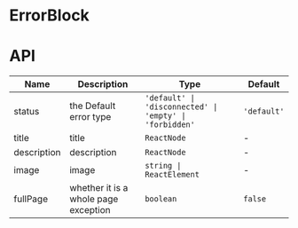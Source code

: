 # ErrorBlock

<code src="./demos/demo-basic.tsx"></code>

<code src="./demos/demo-full-page.tsx"></code>

<code src="./demos/demo2.tsx"></code>

# API

| Name        | Description                          | Type                                                    | Default     |
| ----------- | ------------------------------------ | ------------------------------------------------------- | ----------- |
| status      | the Default error type               | `'default' \| 'disconnected' \| 'empty' \| 'forbidden'` | `'default'` |
| title       | title                                | `ReactNode`                                             | -           |
| description | description                          | `ReactNode`                                             | -           |
| image       | image                                | `string \| ReactElement`                                | -           |
| fullPage    | whether it is a whole page exception | `boolean`                                               | `false`     |
